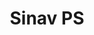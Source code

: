---
title: Sinav PS
description: Sinav PS
url: https://sinav-perhutanan-sosial.appspot.com/
img: /projects/sinav-ps.png
alt: Sinav PS
status: Finished
start: '2018-04-01T17:00:00.000Z'
end: '2018-07-30T17:00:00.000Z'
---